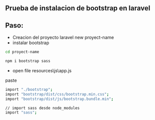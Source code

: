 ## Prueba de instalacion de bootstrap en laravel

## Paso:

-   Creacion del proyecto laravel new proyect-name
-   instalar bootstrap

```bash
cd proyect-name

npm i bootstrap sass 

```

-   open file resources\js\app.js

paste

```bash
import "./bootstrap";
import "bootstrap/dist/css/bootstrap.min.css";
import "bootstrap/dist/js/bootstrap.bundle.min";

// import sass desde node_modules
import "sass";
```
